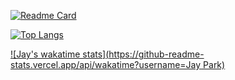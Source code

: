 [![Readme Card](https://github-readme-stats.vercel.app/api/pin/?username=AutumnWithJay&repo=github-readme-stats)](https://github.com/AutumnWithJay/github-readme-stats)

[![Top Langs](https://github-readme-stats.vercel.app/api/top-langs/?username=AutumnWithJay)](https://github.com/AutumnWithJay/github-readme-stats)

[![Jay's wakatime stats](https://github-readme-stats.vercel.app/api/wakatime?username=Jay Park)](https://github.com/AutumnWithJay/github-readme-stats)
